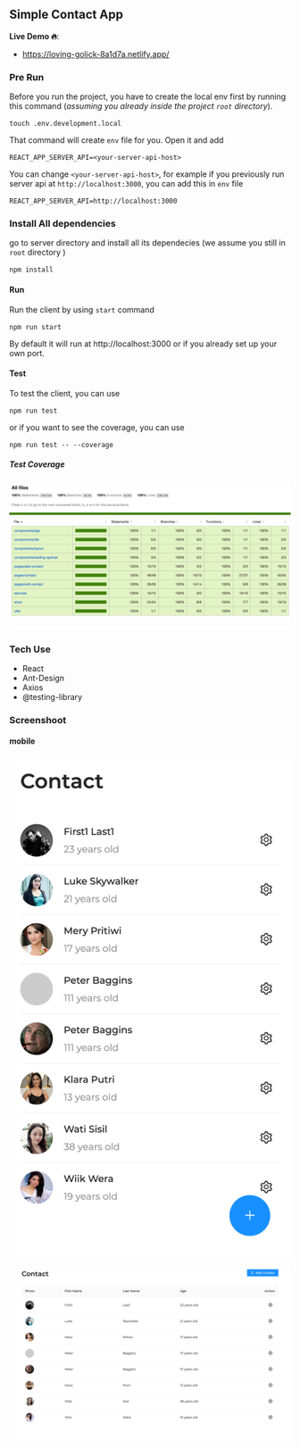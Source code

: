 ## Simple Contact App

**Live Demo 🔥**:

- https://loving-golick-8a1d7a.netlify.app/



### Pre Run

Before you run the project, you have to create the local env first by running this command (*assuming you already inside the project `root` directory*).

```shell
touch .env.development.local
```

That command will create `env` file for you. Open it and add

```shell
REACT_APP_SERVER_API=<your-server-api-host>
```

You can change `<your-server-api-host>`, for example if you previously run server api at `http://localhost:3000`, you can add this in `env` file

```
REACT_APP_SERVER_API=http://localhost:3000
```



### Install All dependencies

go to server directory and install all its dependecies (we assume you still in `root` directory )

```shell
npm install
```



#### Run

Run the client by using `start` command

```shell
npm run start
```

By default it will run at http://localhost:3000 or if you already set up your own port.



#### Test

To test the client, you can use 

```shell
npm run test
```

or if you want to see the coverage, you can use

```shell
npm run test -- --coverage
```

##### Test Coverage 

![coverage](coverage.png)

### Tech Use

- React
- Ant-Design
- Axios
- @testing-library



### Screenshoot

#### mobile

![mobile](mobile-sreenshoot.png)

![desktop](desktop-screenshoot.png)